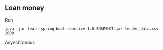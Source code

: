 ## Loan money

Run

```
java -jar learn-spring-boot-reactive-1.0-SNAPSHOT.jar lender_data.csv 1000

```

Asynchronous 

```

```

